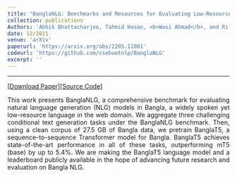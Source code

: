 ```yaml
---
title: "BanglaNLG: Benchmarks and Resources for Evaluating Low-Resource Natural Language Generation in Bangla"
collection: publications
Authors: 'Abhik Bhattacharjee, Tahmid Hasan, <b>Wasi Ahmad</b>, and Rifat Shahriyar.'
date: 12/2021
venue: 'arXiv'
paperurl: 'https://arxiv.org/abs/2205.11081'
codeurl: 'https://github.com/csebuetnlp/BanglaNLG'
excerpt: ''
---
```

---
<a href='https://arxiv.org/pdf/2205.11081.pdf' target="_blank">[Download Paper]</a><a href='https://github.com/csebuetnlp/BanglaNLG' target="_blank">[Source Code]</a>

<p align="justify">
This work presents BanglaNLG, a comprehensive benchmark for evaluating natural language generation (NLG) models in Bangla, a widely spoken yet 
  low-resource language in the web domain. We aggregate three challenging conditional text generation tasks under the BanglaNLG benchmark. Then, using a 
  clean corpus of 27.5 GB of Bangla data, we pretrain BanglaT5, a sequence-to-sequence Transformer model for Bangla. BanglaT5 achieves state-of-the-art 
  performance in all of these tasks, outperforming mT5 (base) by up to 5.4%. We are making the BanglaT5 language model and a leaderboard publicly 
  available in the hope of advancing future research and evaluation on Bangla NLG.
</p>
